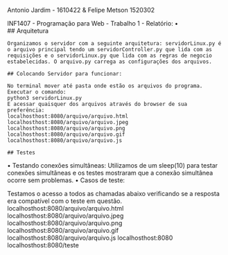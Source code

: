 Antonio Jardim - 1610422 & Felipe Metson 1520302

INF1407 - Programação para Web - Trabalho 1 - Relatório:
•	
	## Arquitetura

	Organizamos o servidor com a seguinte arquitetura: servidorLinux.py é o arquivo principal tendo um servidorController.py que lida com as requisições e o servidorLinux.py que lida com as regras de negocio estabelecidas. O arquivo.py carrega as configurações dos arquivos.
	
	## Colocando Servidor para funcionar:
	
	No terminal mover até pasta onde estão os arquivos do programa. Executar o comando:
	python3 servidorLinux.py
	E acessar quaisquer dos arquivos através do browser de sua preferência:
	localhosthost:8080/arquivo/arquivo.html
	localhosthost:8080/arquivo/arquivo.jpeg
	localhosthost:8080/arquivo/arquivo.png
	localhosthost:8080/arquivo/arquivo.gif
	localhosthost:8080/arquivo/arquivo.js

	## Testes

•	Testando conexões simultâneas:
	Utilizamos de um sleep(10) para testar conexões simultâneas e os testes mostraram que a 	conexão simultânea ocorre sem problemas.
•	Casos de teste:

Testamos o acesso a todos as chamadas abaixo verificando se a resposta era compatível com o teste em questão.
	localhosthost:8080/arquivo/arquivo.html
	localhosthost:8080/arquivo/arquivo.jpeg
	localhosthost:8080/arquivo/arquivo.png
	localhosthost:8080/arquivo/arquivo.gif
	localhosthost:8080/arquivo/arquivo.js
	localhosthost:8080
	localhosthost:8080/teste

